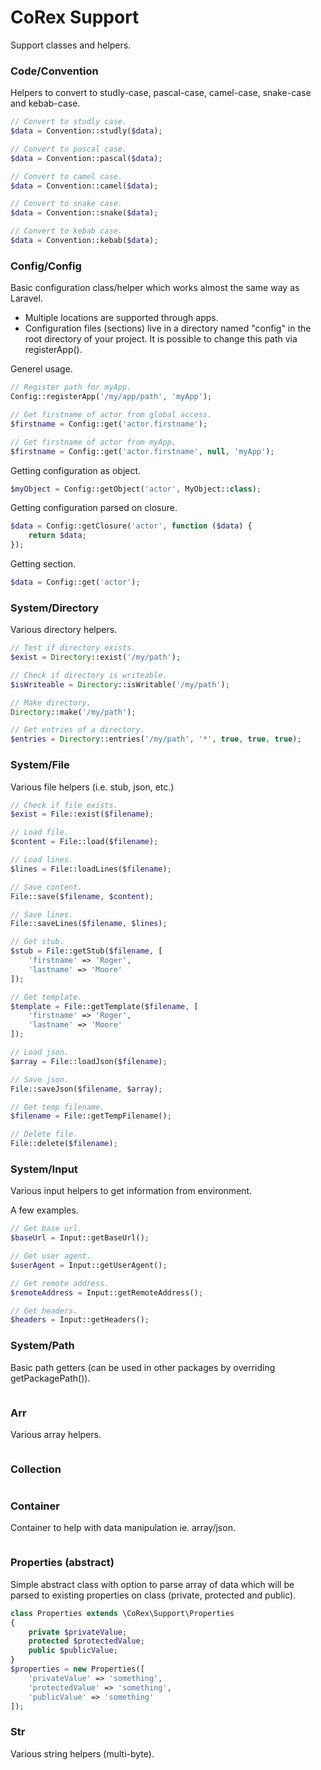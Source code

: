 # CoRex Support
Support classes and helpers.


### Code/Convention
Helpers to convert to studly-case, pascal-case, camel-case, snake-case and kebab-case.

```php
// Convert to studly case.
$data = Convention::studly($data);

// Convert to pascal case.
$data = Convention::pascal($data);

// Convert to camel case.
$data = Convention::camel($data);

// Convert to snake case.
$data = Convention::snake($data);

// Convert to kebab case.
$data = Convention::kebab($data);
```


### Config/Config
Basic configuration class/helper which works almost the same way as Laravel.
- Multiple locations are supported through apps.
- Configuration files (sections) live in a directory named "config" in the root directory
of your project. It is possible to change this path via registerApp().

Generel usage.
```php
// Register path for myApp.
Config::registerApp('/my/app/path', 'myApp');

// Get firstname of actor from global access.
$firstname = Config::get('actor.firstname');

// Get firstname of actor from myApp.
$firstname = Config::get('actor.firstname', null, 'myApp');
```

Getting configuration as object.
```php
$myObject = Config::getObject('actor', MyObject::class);
```

Getting configuration parsed on closure.
```php
$data = Config::getClosure('actor', function ($data) {
    return $data;
});
```

Getting section.
```php
$data = Config::get('actor');
```


### System/Directory
Various directory helpers.
```php
// Test if directory exists.
$exist = Directory::exist('/my/path');

// Check if directory is writeable.
$isWriteable = Directory::isWritable('/my/path');

// Make directory.
Directory::make('/my/path');

// Get entries of a directory.
$entries = Directory::entries('/my/path', '*', true, true, true);
```


### System/File
Various file helpers (i.e. stub, json, etc.)

```php
// Check if file exists.
$exist = File::exist($filename);

// Load file.
$content = File::load($filename);

// Load lines.
$lines = File::loadLines($filename);

// Save content.
File::save($filename, $content);

// Save lines.
File::saveLines($filename, $lines);

// Get stub.
$stub = File::getStub($filename, [
    'firstname' => 'Roger',
    'lastname' => 'Moore'
]);

// Get template.
$template = File::getTemplate($filename, [
    'firstname' => 'Roger',
    'lastname' => 'Moore'
]);

// Load json.
$array = File::loadJson($filename);

// Save json.
File::saveJson($filename, $array);

// Get temp filename.
$filename = File::getTempFilename();

// Delete file.
File::delete($filename);
```


### System/Input
Various input helpers to get information from environment.

A few examples.
```php
// Get base url.
$baseUrl = Input::getBaseUrl();

// Get user agent.
$userAgent = Input::getUserAgent();

// Get remote address.
$remoteAddress = Input::getRemoteAddress();

// Get headers.
$headers = Input::getHeaders();
```


### System/Path
Basic path getters (can be used in other packages by overriding getPackagePath()).
```php
```


### Arr
Various array helpers.
```php
```


### Collection
```php
```


### Container
Container to help with data manipulation ie. array/json.
```php
```


### Properties (abstract)
Simple abstract class with option to parse array of data which will be parsed to existing properties on class (private, protected and public).
```php
class Properties extends \CoRex\Support\Properties
{
    private $privateValue;
    protected $protectedValue;
    public $publicValue;
}
$properties = new Properties([
    'privateValue' => 'something',
    'protectedValue' => 'something',
    'publicValue' => 'something'
]);
```


### Str
Various string helpers (multi-byte).
```php
```
